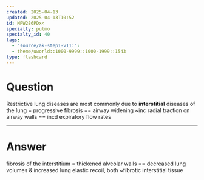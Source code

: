 ```yaml
---
created: 2025-04-13
updated: 2025-04-13T10:52
id: MPW286PDx<
specialty: pulmo
specialty_id: 40
tags:
  - "source/ak-step1-v11:": 
  - theme/uworld::1000-9999::1000-1999::1543
type: flashcard
---
```


# Question
Restrictive lung diseases are most commonly due to **interstitial** diseases of the lung = progressive fibrosis == airway widening ~inc radial traction on airway walls == incd expiratory flow rates

---

# Answer
fibrosis of the interstitium = thickened alveolar walls == decreased lung volumes & increased lung elastic recoil, both ~fibrotic interstitial tissue